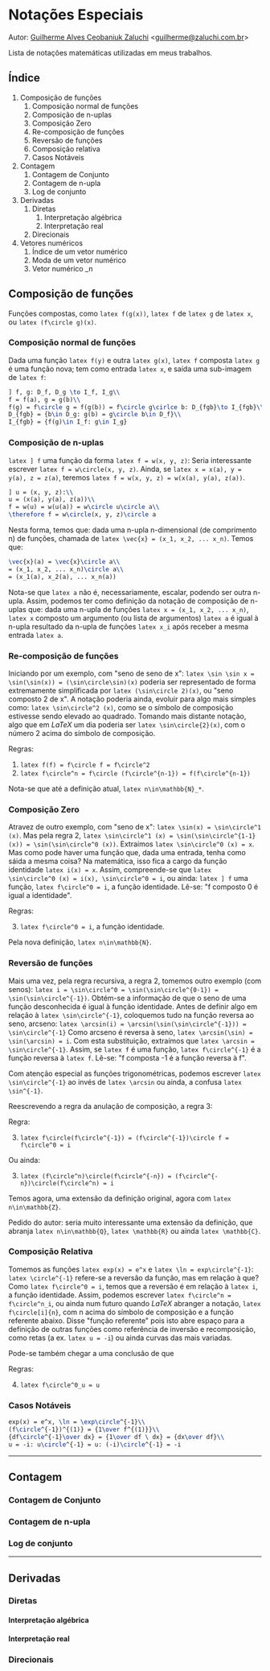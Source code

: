 # Notações Especiais

Autor: [Guilherme Alves Ceobaniuk Zaluchi](https://guilherme.zaluchi.com.br) <[guilherme@zaluchi.com.br](mailto:guilherme@zaluchi.com.br)>

Lista de notações matemáticas utilizadas em meus trabalhos.

## Índice

1. Composição de funções
   1. Composição normal de funções
   2. Composição de n-uplas
   3. Composição Zero
   4. Re-composição de funções
   5. Reversão de funções
   6. Composição relativa
   7. Casos Notáveis
2. Contagem
   1. Contagem de Conjunto
   2. Contagem de n-upla
   3. Log de conjunto
3. Derivadas
   1. Diretas
      1. Interpretação algébrica
      2. Interpretação real
   2. Direcionais
4. Vetores numéricos
   1. Índice de um vetor numérico
   2. Moda de um vetor numérico
   3. Vetor numérico _n

## Composição de funções

Funções compostas, como ```latex f(g(x))```, ```latex f``` de ```latex g``` de ```latex x```, ou ```latex (f\circle g)(x)```.

### Composição normal de funções

Dada uma função ```latex f(y)``` e outra ```latex g(x)```, ```latex f``` composta ```latex g``` é uma função nova; tem como entrada ```latex x```, e saída uma sub-imagem de ```latex f```:

```latex
] f, g: D_f, D_g \to I_f, I_g\\
f = f(a), g = g(b)\\
f(g) = f\circle g = f(g(b)) = f\circle g\cirlce b: D_{fgb}\to I_{fgb}\\
D_{fgb} = {b\in D_g: g(b) = g\circle b\in D_f}\\
I_{fgb} = {f(g)\in I_f: g\in I_g}
```

### Composição de n-uplas

```latex ] f``` uma função da forma ```latex f = w(x, y, z)```: 
Seria interessante escrever ```latex f = w\circle(x, y, z)```. 
Ainda, se ```latex x = x(a), y = y(a), z = z(a)```, teremos ```latex f = w(x, y, z) = w(x(a), y(a), z(a))```.

```latex
] u = (x, y, z):\\
u = (x(a), y(a), z(a))\\
f = w(u) = w(u(a)) = w\circle u\circle a\\
\therefore f = w\circle(x, y, z)\circle a
```

Nesta forma, temos que: dada uma n-upla n-dimensional (de comprimento n) de funções, chamada de ```latex \vec{x} = (x_1, x_2, ... x_n)```. 
Temos que:

```latex
\vec{x}(a) = \vec{x}\circle a\\
= (x_1, x_2, ... x_n)\circle a\\
= (x_1(a), x_2(a), ... x_n(a))
```

Nota-se que ```latex a``` não é, necessariamente, escalar, podendo ser outra n-upla. 
Assim, podemos ter como definição da notação de composição de n-uplas que: dada uma n-upla de funções ```latex x = (x_1, x_2, ... x_n)```, ```latex x``` composto um argumento (ou lista de argumentos) ```latex a``` é igual à n-upla resultado da n-upla de funções ```latex x_i``` após receber a mesma entrada ```latex a```.

### Re-composição de funções

Iniciando por um exemplo, com "seno de seno de x": ```latex \sin \sin x = \sin(\sin(x)) = (\sin\circle\sin)(x)``` poderia ser representado de forma extremamente simplificada por ```latex (\sin\circle 2)(x)```, ou "seno composto 2 de x". 
A notação poderia ainda, evoluir para algo mais simples como: ```latex \sin\circle^2 (x)```, como se o símbolo de composição estivesse sendo elevado ao quadrado. Tomando mais distante notação, algo que em _LaTeX_ um dia poderia ser ```latex \sin\circle{2}(x)```, com o número 2 acima do símbolo de composição.

Regras:

1. ```latex f(f) = f\circle f = f\circle^2```
2. ```latex f\circle^n = f\circle (f\circle^{n-1}) = f(f\circle^{n-1})```

Nota-se que até a definição atual, ```latex n\in\mathbb{N}_*```.

### Composição Zero

Atravez de outro exemplo, com "seno de x": ```latex \sin(x) = \sin\circle^1 (x)```. Mas pela regra 2, ```latex \sin\circle^1 (x) = \sin(\sin\circle^{1-1}(x)) = \sin(\sin\circle^0 (x))```. Extraímos ```latex \sin\circle^0 (x) = x```. 
Mas como pode haver uma função que, dada uma entrada, tenha como sáida a mesma coisa? 
Na matemática, isso fica a cargo da função identidade ```latex i(x) = x```. 
Assim, compreende-se que ```latex \sin\circle^0 (x) = i(x), \sin\circle^0 = i```, ou ainda: ```latex ] f``` uma função, ```latex f\circle^0 = i```, a função identidade. 
Lê-se: "f composto 0 é igual a identidade".

Regras:

3. ```latex f\circle^0 = i```, a função identidade.

Pela nova definição, ```latex n\in\mathbb{N}```.

### Reversão de funções

Mais uma vez, pela regra recursiva, a regra 2, tomemos outro exemplo (com senos): 
```latex i = \sin\circle^0 = \sin(\sin\circle^{0-1}) = \sin(\sin\circle^{-1})```. Obtém-se a informação de que o seno de uma função desconhecida é igual à função identidade. Antes de definir algo em relação à ```latex \sin\circle^{-1}```, coloquemos tudo na função reversa ao seno, arcseno: 
```latex \arcsin(i) = \arcsin(\sin(\sin\circle^{-1})) = \sin\circle^{-1}``` 
Como arcseno é reversa à seno, ```latex \arcsin(\sin) = \sin(\arcsin) = i```. Com esta substituição, extraímos que ```latex \arcsin = \sin\circle^{-1}```. 
Assim, se ```latex f``` é uma função, ```latex f\circle^{-1}``` é a função reversa à ```latex f```. 
Lê-se: "f composta -1 é a função reversa à f".

Com atenção especial as funções trigonométricas, podemos escrever ```latex \sin\circle^{-1}``` ao invés de ```latex \arcsin``` ou ainda, a confusa ```latex \sin^{-1}```.

Reescrevendo a regra da anulação de composição, a regra 3:

Regra:

3. ```latex f\circle(f\circle^{-1}) = (f\circle^{-1})\circle f = f\circle^0 = i```

Ou ainda:

3. ```latex (f\circle^n)\circle(f\circle^{-n}) = (f\circle^{-n})\circle(f\circle^n) = i```

Temos agora, uma extensão da definição original, agora com ```latex n\in\mathbb{Z}```.

Pedido do autor: seria muito interessante uma extensão da definição, que abranja ```latex n\in\mathbb{Q}```, ```latex \mathbb{R}``` ou ainda ```latex \mathbb{C}```.

### Composição Relativa

Tomemos as funções ```latex exp(x) = e^x``` e ```latex \ln = exp\circle^{-1}```: ```latex \circle^{-1}``` refere-se a reversão da função, mas em relação à que? 
Como ```latex f\circle^0 = i```, temos que a reversão é em relação à ```latex i```, a função identidade. Assim, podemos escrever ```latex f\circle^n = f\circle^n_i```, ou ainda num futuro  quando _LaTeX_ abranger a notação, ```latex f\circle[i]{n}```, com n acima do símbolo de composição e a função referente abaixo. 
Disse "função referente" pois isto abre espaço para a definição de outras funções como referência de inversão e recomposição, como retas (a ex. ```latex u = -i```) ou ainda curvas das mais variadas.

Pode-se também chegar a uma conclusão de que

Regras:

4. ```latex f\circle^0_u = u```

### Casos Notáveis

```latex
exp(x) = e^x, \ln = \exp\circle^{-1}\\
(f\circle^{-1})^{(1)} = {1\over f^{(1)}}\\
{df\circle^{-1}\over dx} = {1\over df \ dx} = {dx\over df}\\
u = -i: u\circle^{-1} = u: (-i)\circle^{-1} = -i
```

--------

## Contagem

### Contagem de Conjunto

### Contagem de n-upla

### Log de conjunto

--------

## Derivadas

### Diretas

#### Interpretação algébrica

#### Interpretação real

### Direcionais
